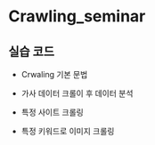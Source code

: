 # Crawling_seminar

## 실습 코드

* Crwaling 기본 문법

* 가사 데이터 크롤이 후 데이터 분석

* 특정 사이트 크롤링

* 특정 키워드로 이미지 크롤링

